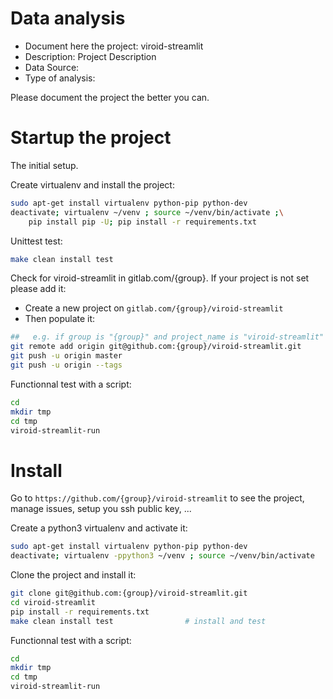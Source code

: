 # Data analysis
- Document here the project: viroid-streamlit
- Description: Project Description
- Data Source:
- Type of analysis:

Please document the project the better you can.

# Startup the project

The initial setup.

Create virtualenv and install the project:
```bash
sudo apt-get install virtualenv python-pip python-dev
deactivate; virtualenv ~/venv ; source ~/venv/bin/activate ;\
    pip install pip -U; pip install -r requirements.txt
```

Unittest test:
```bash
make clean install test
```

Check for viroid-streamlit in gitlab.com/{group}.
If your project is not set please add it:

- Create a new project on `gitlab.com/{group}/viroid-streamlit`
- Then populate it:

```bash
##   e.g. if group is "{group}" and project_name is "viroid-streamlit"
git remote add origin git@github.com:{group}/viroid-streamlit.git
git push -u origin master
git push -u origin --tags
```

Functionnal test with a script:

```bash
cd
mkdir tmp
cd tmp
viroid-streamlit-run
```

# Install

Go to `https://github.com/{group}/viroid-streamlit` to see the project, manage issues,
setup you ssh public key, ...

Create a python3 virtualenv and activate it:

```bash
sudo apt-get install virtualenv python-pip python-dev
deactivate; virtualenv -ppython3 ~/venv ; source ~/venv/bin/activate
```

Clone the project and install it:

```bash
git clone git@github.com:{group}/viroid-streamlit.git
cd viroid-streamlit
pip install -r requirements.txt
make clean install test                # install and test
```
Functionnal test with a script:

```bash
cd
mkdir tmp
cd tmp
viroid-streamlit-run
```
